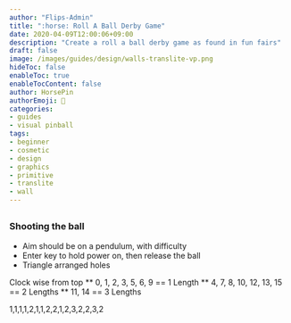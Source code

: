 ```yaml
---
author: "Flips-Admin"
title: ":horse: Roll A Ball Derby Game"
date: 2020-04-09T12:00:06+09:00
description: "Create a roll a ball derby game as found in fun fairs"
draft: false
image: /images/guides/design/walls-translite-vp.png
hideToc: false
enableToc: true
enableTocContent: false
author: HorsePin
authorEmoji: 🐎
categories:
- guides
- visual pinball
tags: 
- beginner
- cosmetic
- design
- graphics
- primitive
- translite
- wall
---
```


## 

### Shooting the ball

- Aim should be on a pendulum, with difficulty
- Enter key to hold power on, then release the ball
- Triangle arranged holes

Clock wise from top
** 0, 1, 2, 3, 5, 6, 9     == 1 Length
** 4, 7, 8, 10, 12, 13, 15 == 2 Lengths
** 11, 14                  == 3 Lengths

1,1,1,1,2,1,1,2,2,1,2,3,2,2,3,2